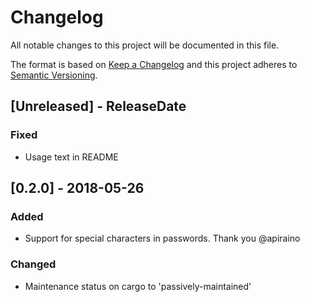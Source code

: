 # Changelog
All notable changes to this project will be documented in this file.

The format is based on [Keep a Changelog](http://keepachangelog.com/en/1.0.0/)
and this project adheres to [Semantic Versioning](http://semver.org/spec/v2.0.0.html).

## [Unreleased] - ReleaseDate
### Fixed
- Usage text in README

## [0.2.0] - 2018-05-26
### Added
- Support for special characters in passwords. Thank you @apiraino

### Changed
- Maintenance status on cargo to 'passively-maintained'
